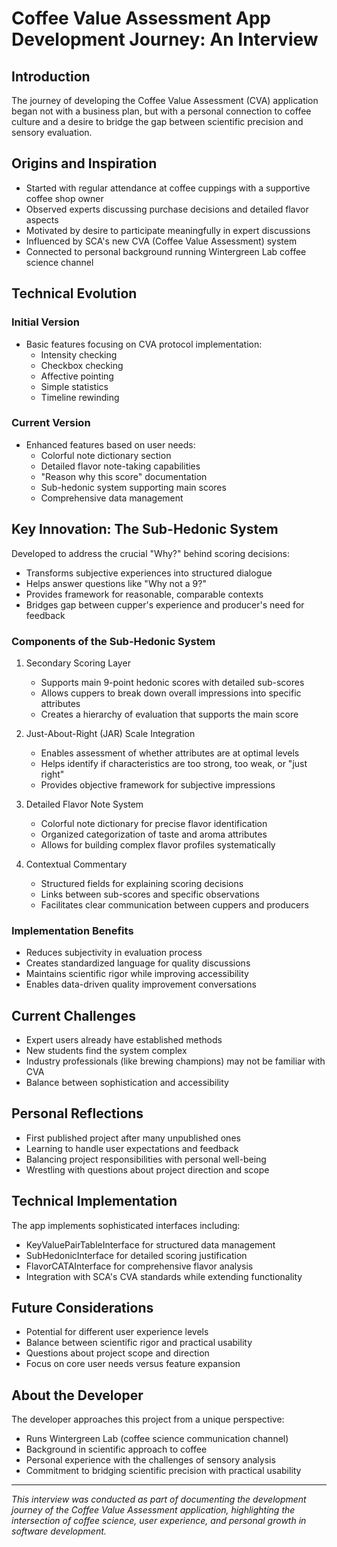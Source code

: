 # Coffee Value Assessment App Development Journey: An Interview

## Introduction
The journey of developing the Coffee Value Assessment (CVA) application began not with a business plan, but with a personal connection to coffee culture and a desire to bridge the gap between scientific precision and sensory evaluation.

## Origins and Inspiration
- Started with regular attendance at coffee cuppings with a supportive coffee shop owner
- Observed experts discussing purchase decisions and detailed flavor aspects
- Motivated by desire to participate meaningfully in expert discussions
- Influenced by SCA's new CVA (Coffee Value Assessment) system
- Connected to personal background running Wintergreen Lab coffee science channel

## Technical Evolution
### Initial Version
- Basic features focusing on CVA protocol implementation:
  - Intensity checking
  - Checkbox checking
  - Affective pointing
  - Simple statistics
  - Timeline rewinding

### Current Version
- Enhanced features based on user needs:
  - Colorful note dictionary section
  - Detailed flavor note-taking capabilities
  - "Reason why this score" documentation
  - Sub-hedonic system supporting main scores
  - Comprehensive data management

## Key Innovation: The Sub-Hedonic System
Developed to address the crucial "Why?" behind scoring decisions:
- Transforms subjective experiences into structured dialogue
- Helps answer questions like "Why not a 9?"
- Provides framework for reasonable, comparable contexts
- Bridges gap between cupper's experience and producer's need for feedback

### Components of the Sub-Hedonic System
1. Secondary Scoring Layer
   - Supports main 9-point hedonic scores with detailed sub-scores
   - Allows cuppers to break down overall impressions into specific attributes
   - Creates a hierarchy of evaluation that supports the main score

2. Just-About-Right (JAR) Scale Integration
   - Enables assessment of whether attributes are at optimal levels
   - Helps identify if characteristics are too strong, too weak, or "just right"
   - Provides objective framework for subjective impressions

3. Detailed Flavor Note System
   - Colorful note dictionary for precise flavor identification
   - Organized categorization of taste and aroma attributes
   - Allows for building complex flavor profiles systematically

4. Contextual Commentary
   - Structured fields for explaining scoring decisions
   - Links between sub-scores and specific observations
   - Facilitates clear communication between cuppers and producers

### Implementation Benefits
- Reduces subjectivity in evaluation process
- Creates standardized language for quality discussions
- Maintains scientific rigor while improving accessibility
- Enables data-driven quality improvement conversations

## Current Challenges
- Expert users already have established methods
- New students find the system complex
- Industry professionals (like brewing champions) may not be familiar with CVA
- Balance between sophistication and accessibility

## Personal Reflections
- First published project after many unpublished ones
- Learning to handle user expectations and feedback
- Balancing project responsibilities with personal well-being
- Wrestling with questions about project direction and scope

## Technical Implementation
The app implements sophisticated interfaces including:
- KeyValuePairTableInterface for structured data management
- SubHedonicInterface for detailed scoring justification
- FlavorCATAInterface for comprehensive flavor analysis
- Integration with SCA's CVA standards while extending functionality

## Future Considerations
- Potential for different user experience levels
- Balance between scientific rigor and practical usability
- Questions about project scope and direction
- Focus on core user needs versus feature expansion

## About the Developer
The developer approaches this project from a unique perspective:
- Runs Wintergreen Lab (coffee science communication channel)
- Background in scientific approach to coffee
- Personal experience with the challenges of sensory analysis
- Commitment to bridging scientific precision with practical usability

---

*This interview was conducted as part of documenting the development journey of the Coffee Value Assessment application, highlighting the intersection of coffee science, user experience, and personal growth in software development.* 